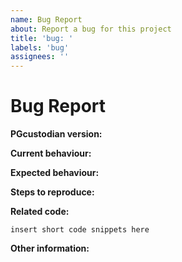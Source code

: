 ```yaml
---
name: Bug Report
about: Report a bug for this project
title: 'bug: '
labels: 'bug'
assignees: ''
---
```


# Bug Report

**PGcustodian version:**

<!-- Please specify commit or tag version. -->

**Current behaviour:**

<!-- Describe how the bug manifests. -->

**Expected behaviour:**

<!-- Describe what you expect the behavior to be without the bug. -->

**Steps to reproduce:**

<!-- Explain the steps required to duplicate the issue, especially if you are able to provide sample code. -->

**Related code:**

<!-- If you are able to illustrate the bug or feature request with an example, please provide it here. -->

```
insert short code snippets here
```

**Other information:**

<!-- List any other information that is relevant to your issue. Related issues, suggestions on how to fix, Stack Overflow links, forum links, etc. -->

